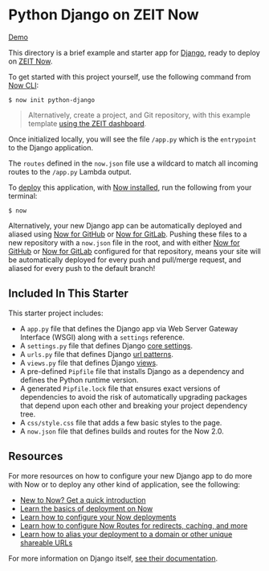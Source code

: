 # Python Django on ZEIT Now

[Demo](https://python-django.now-examples.now.sh)

This directory is a brief example and starter app for [Django](https://www.djangoproject.com/), ready to deploy on [ZEIT Now](https://zeit.co/now).

To get started with this project yourself, use the following command from [Now CLI](https://zeit.co/docs/v2/getting-started/installation#now-cli):

```shell
$ now init python-django
```

> Alternatively, create a project, and Git repository, with this example template [using the ZEIT dashboard](https://zeit.co/new/python-django).

Once initialized locally, you will see the file `/app.py` which is the `entrypoint` to the Django application.

The `routes` defined in the `now.json` file use a wildcard to match all incoming routes to the `/app.py` Lambda output.

To [deploy](https://zeit.co/docs/v2/deployments/basics) this application, with [Now installed](https://zeit.co/docs/v2/getting-started/installation), run the following from your terminal:

```shell
$ now
```

Alternatively, your new Django app can be automatically deployed and aliased using [Now for GitHub](https://zeit.co/docs/v2/integrations/now-for-github) or [Now for GitLab](https://zeit.co/docs/v2/integrations/now-for-gitlab). Pushing these files to a new repository with a `now.json` file in the root, and with either [Now for GitHub](https://zeit.co/docs/v2/integrations/now-for-github) or [Now for GitLab](https://zeit.co/docs/v2/integrations/now-for-gitlab) configured for that repository, means your site will be automatically deployed for every push and pull/merge request, and aliased for every push to the default branch!

## Included In This Starter

This starter project includes:
- A `app.py` file that defines the Django app via Web Server Gateway Interface (WSGI) along with a `settings` reference.
- A `settings.py` file that defines Django [core settings](https://docs.djangoproject.com/en/2.2/ref/settings/).
- A `urls.py` file that defines Django [url patterns](https://docs.djangoproject.com/en/2.2/topics/http/urls/).
- A `views.py` file that defines Django [views](https://docs.djangoproject.com/en/2.2/topics/http/views/).
- A pre-defined `Pipfile` file that installs Django as a dependency and defines the Python runtime version.
- A generated `Pipfile.lock` file that ensures exact versions of dependencies to avoid the risk of automatically upgrading packages that depend upon each other and breaking your project dependency tree.
- A `css/style.css` file that adds a few basic styles to the page.
- A `now.json` file that defines builds and routes for the Now 2.0.

## Resources

For more resources on how to configure your new Django app to do more with Now or to deploy any other kind of application, see the following:

- [New to Now? Get a quick introduction](https://zeit.co/docs/v2/getting-started/introduction-to-now)
- [Learn the basics of deployment on Now](https://zeit.co/docs/v2/deployments/basics)
- [Learn how to configure your Now deployments](https://zeit.co/docs/v2/deployments/configuration)
- [Learn how to configure Now Routes for redirects, caching, and more](https://zeit.co/docs/v2/deployments/routes)
- [Learn how to alias your deployment to a domain or other unique shareable URLs](https://zeit.co/docs/v2/domains-and-aliases/introduction)

For more information on Django itself, [see their documentation](https://docs.djangoproject.com).
